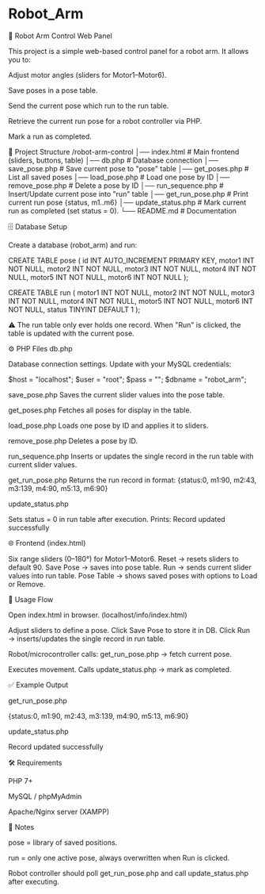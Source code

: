 # Robot_Arm

🤖 Robot Arm Control Web Panel

This project is a simple web-based control panel for a robot arm.
It allows you to:

Adjust motor angles (sliders for Motor1–Motor6).

Save poses in a pose table.

Send the current pose which run to the run table.

Retrieve the current run pose for a robot controller via PHP.

Mark a run as completed.

📂 Project Structure
/robot-arm-control
│── index.html           # Main frontend (sliders, buttons, table)
│── db.php               # Database connection
│── save_pose.php        # Save current pose to "pose" table
│── get_poses.php        # List all saved poses
│── load_pose.php        # Load one pose by ID
│── remove_pose.php      # Delete a pose by ID
│── run_sequence.php     # Insert/Update current pose into "run" table
│── get_run_pose.php     # Print current run pose {status, m1..m6}
│── update_status.php    # Mark current run as completed (set status = 0).
└── README.md            # Documentation

🗄 Database Setup

Create a database (robot_arm) and run:

CREATE TABLE pose (
    id INT AUTO_INCREMENT PRIMARY KEY,
    motor1 INT NOT NULL,
    motor2 INT NOT NULL,
    motor3 INT NOT NULL,
    motor4 INT NOT NULL,
    motor5 INT NOT NULL,
    motor6 INT NOT NULL
);

CREATE TABLE run (
    motor1 INT NOT NULL,
    motor2 INT NOT NULL,
    motor3 INT NOT NULL,
    motor4 INT NOT NULL,
    motor5 INT NOT NULL,
    motor6 INT NOT NULL,
    status TINYINT DEFAULT 1
);


⚠️ The run table only ever holds one record.
When "Run" is clicked, the table is updated with the current pose.

⚙️ PHP Files
db.php

Database connection settings. Update with your MySQL credentials:

$host = "localhost";
$user = "root";
$pass = "";
$dbname = "robot_arm";

save_pose.php
Saves the current slider values into the pose table.

get_poses.php
Fetches all poses for display in the table.

load_pose.php
Loads one pose by ID and applies it to sliders.

remove_pose.php
Deletes a pose by ID.

run_sequence.php
Inserts or updates the single record in the run table with current slider values.

get_run_pose.php
Returns the run record in format:
   {status:0, m1:90, m2:43, m3:139, m4:90, m5:13, m6:90}


update_status.php

Sets status = 0 in run table after execution.
Prints:
Record updated successfully


🌐 Frontend (index.html)

Six range sliders (0–180°) for Motor1–Motor6.
Reset → resets sliders to default 90.
Save Pose → saves into pose table.
Run → sends current slider values into run table.
Pose Table → shows saved poses with options to Load or Remove.

🚀 Usage Flow

Open index.html in browser. (localhost/info/index.html)

Adjust sliders to define a pose.
Click Save Pose to store it in DB.
Click Run → inserts/updates the single record in run table.

Robot/microcontroller calls:
get_run_pose.php → fetch current pose.

Executes movement.
Calls update_status.php → mark as completed.


✅ Example Output

get_run_pose.php

{status:0, m1:90, m2:43, m3:139, m4:90, m5:13, m6:90}


update_status.php

Record updated successfully

🛠 Requirements

PHP 7+

MySQL / phpMyAdmin

Apache/Nginx server (XAMPP)

📌 Notes

pose = library of saved positions.

run = only one active pose, always overwritten when Run is clicked.

Robot controller should poll get_run_pose.php and call update_status.php after executing.
